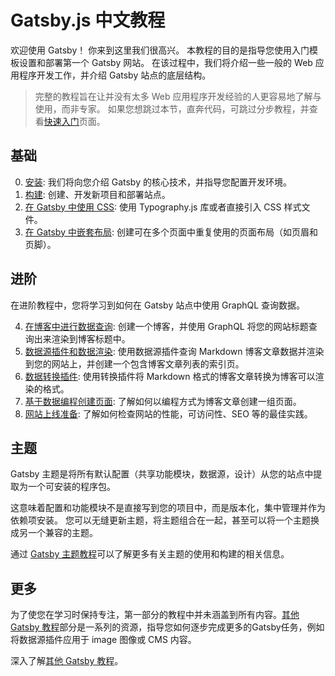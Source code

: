 # Gatsby.js 中文教程

欢迎使用 Gatsby！ 你来到这里我们很高兴。 本教程的目的是指导您使用入门模板设置和部署第一个 Gatsby 网站。 在该过程中，我们将介绍一些一般的 Web 应用程序开发工作，并介绍 Gatsby 站点的底层结构。

> 完整的教程旨在让并没有太多 Web 应用程序开发经验的人更容易地了解与使用，而非专家。 如果您想跳过本节，直奔代码，可跳过分步教程，并查看[快速入门](/docs/quick-start/)页面。

## 基础

0.  [安装](/tutorial/part-zero/): 我们将向您介绍 Gatsby 的核心技术，并指导您配置开发环境。
1.  [构建](/tutorial/part-one/): 创建、开发新项目和部署站点。
2.  [在 Gatsby 中使用 CSS](/tutorial/part-two/): 使用 Typography.js 库或者直接引入 CSS 样式文件。
3.  [在 Gatsby 中嵌套布局](/tutorial/part-three/): 创建可在多个页面中重复使用的页面布局（如页眉和页脚）。

## 进阶

在进阶教程中，您将学习到如何在 Gatsby 站点中使用 GraphQL 查询数据。

4.  [在博客中进行数据查询](/tutorial/part-four/): 创建一个博客，并使用 GraphQL 将您的网站标题查询出来渲染到博客标题中。
5.  [数据源插件和数据渲染](/tutorial/part-five/): 使用数据源插件查询 Markdown 博客文章数据并渲染到您的网站上，并创建一个包含博客文章列表的索引页。
6.  [数据转换插件](/tutorial/part-six/): 使用转换插件将 Markdown 格式的博客文章转换为博客可以渲染的格式。
7.  [基于数据编程创建页面](/tutorial/part-seven/): 了解如何以编程方式为博客文章创建一组页面。
8.  [网站上线准备](/tutorial/part-eight/): 了解如何检查网站的性能，可访问性、SEO 等的最佳实践。

## 主题

Gatsby 主题是将所有默认配置（共享功能模块，数据源，设计）从您的站点中提取为一个可安装的程序包。

这意味着配置和功能模块不是直接写到您的项目中，而是版本化，集中管理并作为依赖项安装。 您可以无缝更新主题，将主题组合在一起，甚至可以将一个主题换成另一个兼容的主题。

通过 [Gatsby 主题教程](/tutorial/theme-tutorials/)可以了解更多有关主题的使用和构建的相关信息。

## 更多

为了使您在学习时保持专注，第一部分的教程中并未涵盖到所有内容。[其他 Gatsby 教程](/tutorial/additional-tutorials/)部分是一系列的资源，指导您如何逐步完成更多的Gatsby任务，例如将数据源插件应用于 image 图像或 CMS 内容。

深入了解[其他 Gatsby 教程](/tutorial/additional-tutorials/)。

